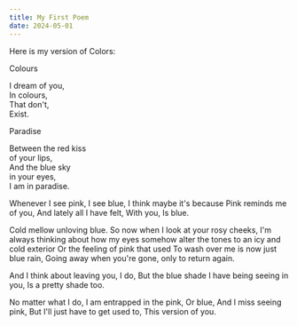 ```yaml
---
title: My First Poem
date: 2024-05-01
---
```


Here is my version of Colors:


Colours

I dream of you,  
In colours,  
That don't,  
Exist.  

Paradise  

Between the red kiss  
of your lips,  
And the blue sky  
in your eyes,  
I am in paradise.   

Whenever I see pink,
I see blue,
I think maybe it's because 
Pink reminds me of you,
And lately all I have felt,
With you,
Is blue. 

Cold mellow unloving blue. 
So now when I look at your rosy cheeks,
I'm always thinking about how
my eyes somehow alter the tones
to an icy and cold exterior
Or the feeling of pink that used
To wash over me
is now just blue rain,
Going away when you're gone,
only to return again. 

And I think about leaving you,
I do,
But the blue shade I have being seeing in you,
Is a pretty shade too. 

No matter what I do,
I am entrapped in the pink,
Or blue,
And I miss seeing pink,
But I'll just have to get used to,
This version of you.  

